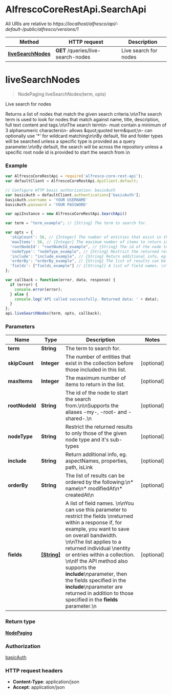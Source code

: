 # AlfrescoCoreRestApi.SearchApi

All URIs are relative to *https://localhost/alfresco/api/-default-/public/alfresco/versions/1*

Method | HTTP request | Description
------------- | ------------- | -------------
[**liveSearchNodes**](SearchApi.md#liveSearchNodes) | **GET** /queries/live-search-nodes | Live search for nodes


<a name="liveSearchNodes"></a>
# **liveSearchNodes**
> NodePaging liveSearchNodes(term, opts)

Live search for nodes

Returns a list of nodes that match the given search criteria.\n\nThe search term is used to look for nodes that match against name, title, description, full text content and tags.\n\nThe search term\n- must contain a minimum of 3 alphanumeric characters\n- allows \&quot;quoted term\&quot;\n- can optionally use &#39;*&#39; for wildcard matching\n\nBy default, file and folder types will be searched unless a specific type is provided as a query parameter.\n\nBy default, the search will be across the repository unless a specific root node id is provided to start the search from.\n

### Example
```javascript
var AlfrescoCoreRestApi = require('alfresco-core-rest-api');
var defaultClient = AlfrescoCoreRestApi.ApiClient.default;

// Configure HTTP basic authorization: basicAuth
var basicAuth = defaultClient.authentications['basicAuth'];
basicAuth.username = 'YOUR USERNAME'
basicAuth.password = 'YOUR PASSWORD'

var apiInstance = new AlfrescoCoreRestApi.SearchApi()

var term = "term_example"; // {String} The term to search for.

var opts = { 
  'skipCount': 56, // {Integer} The number of entities that exist in the collection before those included in this list.
  'maxItems': 56, // {Integer} The maximum number of items to return in the list.
  'rootNodeId': "rootNodeId_example", // {String} The id of the node to start the search from.\n\nSupports the aliases -my-, -root- and -shared-.\n
  'nodeType': "nodeType_example", // {String} Restrict the returned results to only those of the given node type and it's sub-types
  'include': "include_example", // {String} Return additional info, eg. aspectNames, properties, path, isLink
  'orderBy': "orderBy_example", // {String} The list of results can be ordered by the following:\n* name\n* modifiedAt\n* createdAt\n
  'fields': ["fields_example"] // {[String]} A list of field names. \n\nYou can use this parameter to restrict the fields \nreturned within a response if, for example, you want to save on overall bandwidth. \n\nThe list applies to a returned individual \nentity or entries within a collection. \n\nIf the API method also supports the **include**\nparameter, then the fields specified in the **include**\nparameter are returned in addition to those specified in the **fields** parameter.\n
};

var callback = function(error, data, response) {
  if (error) {
    console.error(error);
  } else {
    console.log('API called successfully. Returned data: ' + data);
  }
};
api.liveSearchNodes(term, opts, callback);
```

### Parameters

Name | Type | Description  | Notes
------------- | ------------- | ------------- | -------------
 **term** | **String**| The term to search for. | 
 **skipCount** | **Integer**| The number of entities that exist in the collection before those included in this list. | [optional] 
 **maxItems** | **Integer**| The maximum number of items to return in the list. | [optional] 
 **rootNodeId** | **String**| The id of the node to start the search from.\n\nSupports the aliases -my-, -root- and -shared-.\n | [optional] 
 **nodeType** | **String**| Restrict the returned results to only those of the given node type and it&#39;s sub-types | [optional] 
 **include** | **String**| Return additional info, eg. aspectNames, properties, path, isLink | [optional] 
 **orderBy** | **String**| The list of results can be ordered by the following:\n* name\n* modifiedAt\n* createdAt\n | [optional] 
 **fields** | [**[String]**](String.md)| A list of field names. \n\nYou can use this parameter to restrict the fields \nreturned within a response if, for example, you want to save on overall bandwidth. \n\nThe list applies to a returned individual \nentity or entries within a collection. \n\nIf the API method also supports the **include**\nparameter, then the fields specified in the **include**\nparameter are returned in addition to those specified in the **fields** parameter.\n | [optional] 

### Return type

[**NodePaging**](NodePaging.md)

### Authorization

[basicAuth](../README.md#basicAuth)

### HTTP request headers

 - **Content-Type**: application/json
 - **Accept**: application/json

